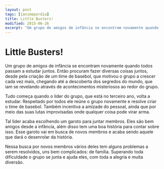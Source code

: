 ```yaml
---
layout: post
tags: [1animepordia]
title: Little Busters!
modified: 2015-06-26
excerpt: "Um grupo de amigos de infância se encontram novamente quando todos passam a estudar juntos. Então procuram fazer diversas coisas juntos, desde pela criação de um time de basebol, que motivou o grupo a crescer cada vez mais, chegando até a descoberta dos segredos do mundo, que iam se revelando através de acontecimentos misteriosos ao redor do grupo."
---
```


Little Busters!
===============

Um grupo de amigos de infância se encontram novamente quando todos
passam a estudar juntos. Então procuram fazer diversas coisas juntos,
desde pela criação de um time de basebol, que motivou o grupo a crescer
cada vez mais, chegando até a descoberta dos segredos do mundo, que iam
se revelando através de acontecimentos misteriosos ao redor do grupo.

Tudo começa quando o líder do grupo, que está no terceiro ano, volta a
estudar. Respeitado por todos ele reúne o grupo novamente e resolve
criar o time de basebol. Também incentiva a amizade do pessoal, ainda
que por meio das suas lutas improvisadas onde qualquer coisa pode virar
arma.

Tal líder acaba escolhendo um garoto para juntar membros. Eles são bem
amigos desde a infância, além disso tem uma boa história para contar
sobre isso. Esse garoto vai em busca de novos membros e acaba sendo
aquele que dará o desenrolar da história.

Nessa busca por novos membros vários deles tem alguns problemas a serem
resolvidos, uns bem complicados: de família. Superando toda dificuldade
o grupo se junta e ajuda eles, com toda a alegria e muita diversão.


